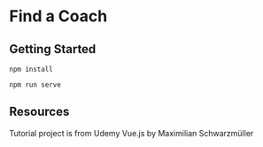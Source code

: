 # Find a Coach 

## Getting Started

``npm install``

``npm run serve``

## Resources

Tutorial project is from Udemy Vue.js by Maximilian Schwarzmüller

